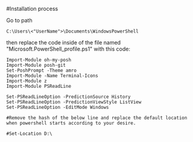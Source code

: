#Installation process

Go to path

```Copy Path
C:\Users\<"UserName">\Documents\WindowsPowerShell
```


then replace the code inside of the
file named "Microsoft.PowerShell_profile.ps1" 
with this code: 

```
Import-Module oh-my-posh
Import-Module posh-git
Set-PoshPrompt -Theme amro
Import-Module -Name Terminal-Icons
Import-Module z
Import-Module PSReadLine

Set-PSReadLineOption -PredictionSource History
Set-PSReadLineOption -PredictionViewStyle ListView
Set-PSReadLineOption -EditMode Windows

#Remove the hash of the below line and replace the default location when powershell starts according to your desire.

#Set-Location D:\


```
